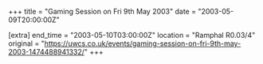+++
title = "Gaming Session on Fri 9th May 2003"
date = "2003-05-09T20:00:00Z"

[extra]
end_time = "2003-05-10T03:00:00Z"
location = "Ramphal R0.03/4"
original = "https://uwcs.co.uk/events/gaming-session-on-fri-9th-may-2003-1474488941332/"
+++



